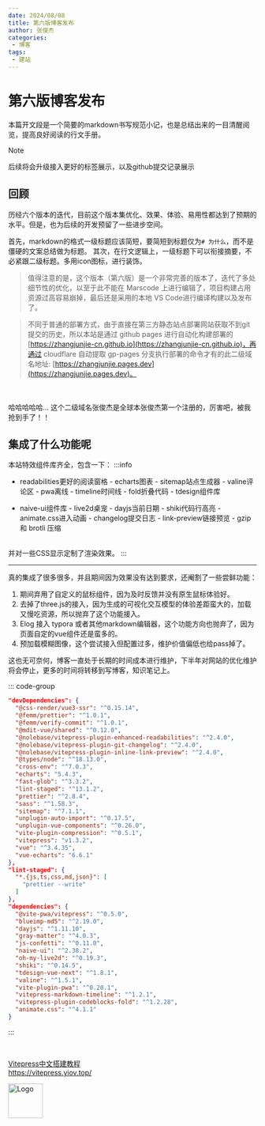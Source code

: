 ```yaml
---
date: 2024/08/08
title: 第六版博客发布
author: 张俊杰
categories:
 - 博客
tags:
 - 建站
---
```

# 第六版博客发布


本篇开文段是一个简要的markdown书写规范小记，也是总结出来的一目清醒阅览，提高良好阅读的行文手册。
> [!note]
> 后续将会升级接入更好的标签展示，以及github提交记录展示
>

## 回顾

历经六个版本的迭代，目前这个版本集优化、效果、体验、易用性都达到了预期的水平。但是，也为后续的开发预留了一些进步空间。

首先，markdown的格式一级标题应该简短，要简短到标题仅为`# 为什么`，而不是僵硬的文案总结做为标题。
其次，在行文逻辑上，一级标题下可以衔接摘要，不必紧跟二级标题。多用icon图标，进行装饰。


> 值得注意的是，这个版本（第六版）是一个非常完善的版本了，迭代了多处细节性的优化，以至于此不能在 Marscode 上进行编辑了，项目构建占用资源过高容易崩掉，最后还是采用的本地 VS Code进行编译构建以及发布了。

> 不同于普通的部署方式，由于直接在第三方静态站点部署网站获取不到git提交的历史，所以本站是通过 github pages 进行自动化构建部署的 [https://zhangjunjie-cn.github.io](https://zhangjunjie-cn.github.io)，再通过 cloudflare 自动提取 gp-pages 分支执行部署的命令才有的此二级域名地址: [https://zhangjunjie.pages.dev](https://zhangjunjie.pages.dev)。
<br/>
<br/>
哈哈哈哈哈... 这个二级域名张俊杰是全球本张俊杰第一个注册的，厉害吧，被我抢到手了！！

## 集成了什么功能呢

本站特效组件库齐全，包含一下：
:::info
  - readabilities更好的阅读窗格  - echarts图表  - sitemap站点生成器  - valine评论区  - pwa离线    - timeline时间线  - fold折叠代码  - tdesign组件库  

  - naive-ui组件库  - live2d桌宠  - dayjs当前日期  - shiki代码行高亮 - animate.css进入动画 - changelog提交日志  - link-preview链接预览 - gzip 和 brotli 压缩

<br/>
并对一些CSS显示定制了渲染效果。
::: 

---

真的集成了很多很多，并且期间因为效果没有达到要求，还阉割了一些尝鲜功能：
1. 期间弃用了自定义的鼠标组件，因为及时反馈并没有原生鼠标体验好。
2. 去掉了three.js的接入，因为生成的可视化交互模型的体验差距蛮大的，加载又慢吃资源，所以抛弃了这个功能接入。
3. Elog 接入 typora 或者其他markdown编辑器，这个功能方向也抛弃了，因为页面自定的vue组件还是蛮多的。
4. 预加载模糊图像，这个尝试接入但配置过多，维护价值偏低也给pass掉了。

这也无可奈何，博客一直处于长期的时间成本进行维护，下半年对网站的优化维护将会停止，更多的时间将转移到写博客，知识笔记上。


::: code-group
```json [依赖配置文件.json]
"devDependencies": {
  "@css-render/vue3-ssr": "^0.15.14",
  "@femm/prettier": "^1.0.1",
  "@femm/verify-commit": "^1.0.1",
  "@mdit-vue/shared": "^0.12.0",
  "@nolebase/vitepress-plugin-enhanced-readabilities": "^2.4.0",
  "@nolebase/vitepress-plugin-git-changelog": "^2.4.0",
  "@nolebase/vitepress-plugin-inline-link-preview": "^2.4.0",
  "@types/node": "^18.13.0",
  "cross-env": "^7.0.3",
  "echarts": "5.4.3",
  "fast-glob": "^3.3.2",
  "lint-staged": "^13.1.2",
  "prettier": "^2.8.4",
  "sass": "^1.58.3",
  "sitemap": "^7.1.1",
  "unplugin-auto-import": "^0.17.5",
  "unplugin-vue-components": "^0.26.0",
  "vite-plugin-compression": "^0.5.1",
  "vitepress": "v1.3.2",
  "vue": "^3.4.35",
  "vue-echarts": "6.6.1"
},
"lint-staged": {
  "*.{js,ts,css,md,json}": [
    "prettier --write"
  ]
},
"dependencies": {
  "@vite-pwa/vitepress": "^0.5.0",
  "blueimp-md5": "^2.19.0",
  "dayjs": "^1.11.10",
  "gray-matter": "^4.0.3",
  "js-confetti": "^0.11.0",
  "naive-ui": "^2.38.2",
  "oh-my-live2d": "^0.19.3",
  "shiki": "^0.14.5",
  "tdesign-vue-next": "^1.8.1",
  "valine": "^1.5.1",
  "vite-plugin-pwa": "^0.20.1",
  "vitepress-markdown-timeline": "^1.2.1",
  "vitepress-plugin-codeblocks-fold": "^1.2.28",
  "animate.css": "^4.1.1"
}


```
:::

<!-- <LinkCard desc="zbwer's Blog" link="https://blog.zbwer.work/" /> -->


<br/>
<div class="linkcard">
  <a href="https://vitepress.yiov.top/" target="_blank">
    <p class="description">Vitepress中文搭建教程<br><span>https://vitepress.yiov.top/</span></p>
    <div class="logo">
        <img alt="Logo" width="70px" height="70px" src="https://gitee.com/zhangjunjiee/article-images/raw/master/images/202405051433983.jpg" />
    </div>
  </a>
</div>


